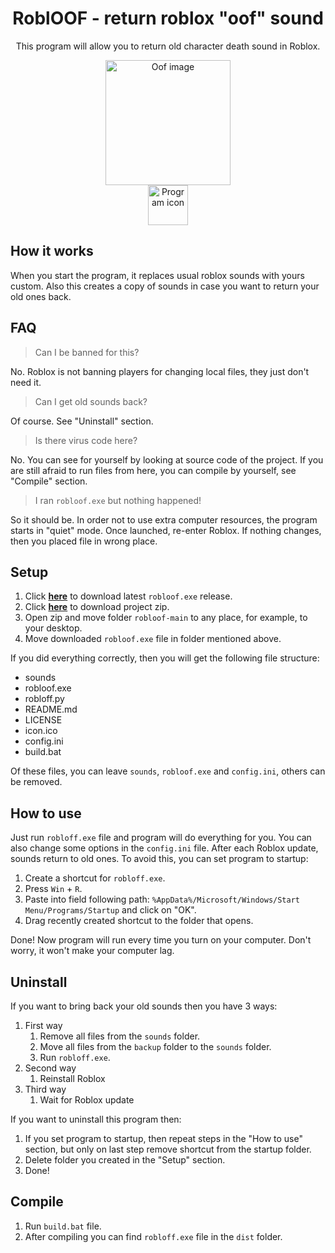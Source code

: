 <div align="center">
  <h1>RoblOOF - return roblox "oof" sound</h1>
  <p>This program will allow you to return old character death sound in Roblox.</p>
  <img src="https://mystickermania.com/cdn/stickers/games/sticker_3326-256x256.png" alt="Oof image" width="200">
  <br>
  <img src="https://raw.githubusercontent.com/Zgoly/robloof/main/icon.ico" alt="Program icon" width="64">
</div>

## How it works
When you start the program, it replaces usual roblox sounds with yours custom. Also this creates a copy of sounds in case you want to return your old ones back.
## FAQ
> Can I be banned for this?

No. Roblox is not banning players for changing local files, they just don't need it.

> Can I get old sounds back?

Of course. See "Uninstall" section.

> Is there virus code here?

No. You can see for yourself by looking at source code of the project. If you are still afraid to run files from here, you can compile by yourself, see "Compile" section.

> I ran `robloof.exe` but nothing happened!

So it should be. In order not to use extra computer resources, the program starts in "quiet" mode. Once launched, re-enter Roblox. If nothing changes, then you placed file in wrong place.

## Setup
1. Click **[here](https://github.com/zgoly/robloof/releases/latest/download/robloof.exe)** to download latest `robloof.exe` release.
2. Click **[here](https://github.com/Zgoly/robloof/archive/refs/heads/main.zip)** to download project zip.
3. Open zip and move folder `robloof-main` to any place, for example, to your desktop.
4. Move downloaded `robloof.exe` file in folder mentioned above.

If you did everything correctly, then you will get the following file structure:

- sounds
- robloof.exe
- robloff.py
- README.md
- LICENSE
- icon.ico
- config.ini
- build.bat

Of these files, you can leave `sounds`, `robloof.exe` and `config.ini`, others can be removed.

## How to use
Just run `robloff.exe` file and program will do everything for you. You can also change some options in the `config.ini` file.
After each Roblox update, sounds return to old ones. To avoid this, you can set program to startup:

1. Create a shortcut for `robloff.exe`.
2. Press `Win` + `R`.
3. Paste into field following path: `%AppData%/Microsoft/Windows/Start Menu/Programs/Startup` and click on "OK".
4. Drag recently created shortcut to the folder that opens.

Done! Now program will run every time you turn on your computer. Don't worry, it won't make your computer lag.

## Uninstall
If you want to bring back your old sounds then you have 3 ways:

1. First way
    1. Remove all files from the `sounds` folder.
    2. Move all files from the `backup` folder to the `sounds` folder.
    3. Run `robloff.exe`.
2. Second way
    1. Reinstall Roblox
2. Third way
    1. Wait for Roblox update

If you want to uninstall this program then:

1. If you set program to startup, then repeat steps in the "How to use" section, but only on last step remove shortcut from the startup folder.
2. Delete folder you created in the "Setup" section.
3. Done!

## Compile
1. Run `build.bat` file.
2. After compiling you can find `robloff.exe` file in the `dist` folder.

